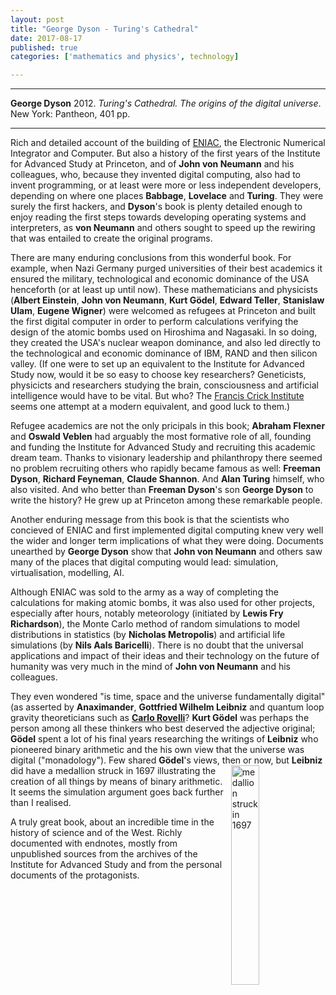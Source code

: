 ```yaml
---
layout: post
title: "George Dyson - Turing's Cathedral"
date: 2017-08-17
published: true
categories: ['mathematics and physics', technology]

---
```



***
<b>George Dyson</b> 2012. _Turing's Cathedral.  The origins of the digital universe_. New York: Pantheon, 401 pp.

***

<img align="right" src="http://images.penguinrandomhouse.com/cover/9781400075997" alt="">  Rich and detailed account of the building of [ENIAC](http://ethw.org/ENIAC), the Electronic Numerical Integrator and Computer.  But also a history of the first years of the Institute for Advanced Study at Princeton, and of **John von Neumann** and his colleagues, who, because they invented digital computing, also had to invent programming, or at least were more or less independent developers, depending on where one places **Babbage**, **Lovelace** and **Turing**.  They were surely the first hackers, and **Dyson**'s book is plenty detailed enough to enjoy reading the first steps towards developing operating systems and interpreters, as **von Neumann** and others sought to speed up the rewiring that was entailed to create the original programs.   

There are many enduring conclusions from this wonderful book.  For example, when Nazi Germany purged universities of their best academics it ensured the military, technological and economic dominance of the USA henceforth (or at least up until now).  These mathematicians and physicists (**Albert Einstein**, **John von Neumann**, **Kurt Gödel**, **Edward Teller**, **Stanislaw Ulam**, **Eugene Wigner**) were welcomed as refugees at Princeton and built the first digital computer in order to perform calculations verifying the design of the atomic bombs used on Hiroshima and Nagasaki.  In so doing, they created the USA's nuclear weapon dominance, and also led directly to the technological and economic dominance of IBM, RAND and then silicon valley. (If one were to set up an equivalent to the Institute for Advanced Study now, would it be so easy to choose key researchers?  Geneticists, physicicts and researchers studying the brain, consciousness and artificial intelligence would have to be vital.  But who?  The [Francis Crick Institute](https://www.crick.ac.uk/) seems one attempt at a modern equivalent, and good luck to them.)
    
Refugee academics are not the only pricipals in this book; **Abraham Flexner** and **Oswald Veblen** had arguably the most formative role of all, founding and funding the Institute for Advanced Study and recruiting this academic dream team.  Thanks to visionary leadership and philanthropy there seemed no problem recruiting others who rapidly became famous as well: **Freeman Dyson**, **Richard Feyneman**, **Claude Shannon**.  And **Alan Turing** himself, who also visited.  And who better than **Freeman Dyson**'s son **George Dyson** to write the history? He grew up at Princeton among these remarkable people.  

Another enduring message from this book is that the scientists who concieved of ENIAC and first implemented digital computing knew very well the wider and longer term implications of what they were doing.  Documents unearthed by  **George Dyson** show that  **John von Neumann** and others saw many of the places that digital computing would lead: simulation, virtualisation, modelling, AI.

Although ENIAC was sold to the army as a way of completing the calculations for making atomic bombs, it was also used for other projects, especially after hours, notably meteorology (initiated by **Lewis Fry Richardson**), the Monte Carlo method of random simulations to model distributions in statistics (by **Nicholas Metropolis**) and artificial life simulations (by **Nils Aals Baricelli**). There is no doubt that the universal applications and impact of their ideas and their technology on the future of humanity  was very much in the mind of  **John von Neumann** and his colleagues.

They even wondered "is time, space and the universe fundamentally digital"  (as asserted by **Anaximander**, **Gottfried Wilhelm Leibniz** and quantum loop gravity theoreticians such as [**Carlo Rovelli**](http://timeteam.github.io/mathematics%20and%20physics/2017/07/03/reality-is-not-what-it-seems.html)? **Kurt Gödel** was perhaps the person among all these thinkers who best deserved the adjective original;  **Gödel** spent a lot of his final years researching the writings of **Leibniz** who pioneered binary arithmetic and the his own view that the universe was digital ("monadology").  Few shared **Gödel**'s views, then or now, but **Leibniz** did have a medallion <img align="right" src="http://jams.ucpress.edu/content/ucpjams/68/1/151/F1.large.jpg?width=800&height=600&carousel=1" style="width: 30%; height: 30%" alt="medallion struck in 1697">  struck in 1697 illustrating the creation of all things by means of binary arithmetic.  It seems the simulation argument goes back further than I realised. 

A truly great book, about an incredible time in the history of science and of the West.  Richly documented with endnotes, mostly from unpublished sources from the archives of the Institute for Advanced Study and from the personal documents of the protagonists. 


    

